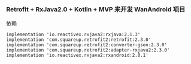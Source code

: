 ### Retrofit + RxJava2.0 + Kotlin + MVP 来开发 WanAndroid 项目


依赖

    implementation 'io.reactivex.rxjava2:rxjava:2.1.3'
    implementation 'com.squareup.retrofit2:retrofit:2.3.0'
    implementation 'com.squareup.retrofit2:converter-gson:2.3.0'
    implementation 'com.squareup.retrofit2:adapter-rxjava2:2.3.0'
    implementation 'io.reactivex.rxjava2:rxandroid:2.0.1'

